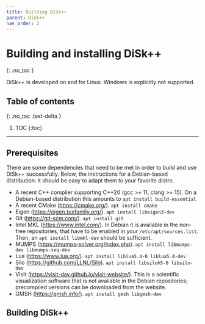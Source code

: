 ```yaml
---
title: Building DiSk++
parent: DiSk++
nav_order: 2
---
```



# Building and installing DiSk++
{: .no_toc }

DiSk++ is developed on and for Linux. Windows is explicitly not supported.

## Table of contents
{: .no_toc .text-delta }

1. TOC
{:toc}

---

## Prerequisites
There are some dependencies that need to be met in order to build and use DiSk++
successfully. Below, the instructions for a Debian-based distribution: it should
be easy to adapt them to your favorite distro.

 * A recent C++ compiler supporting C++20 (gcc >= 11, clang >= 15). On a Debian-based distribution this amounts to `apt install build-essential`
 * A recent CMake (https://cmake.org/). `apt install cmake`
 * Eigen (https://eigen.tuxfamily.org/). `apt install libeigen3-dev`
 * Git (https://git-scm.com/). `apt install git`
 * Intel MKL (https://www.intel.com/). In Debian it is available in the non-free repositories, that have to be enabled in your `/etc/apt/sources.list`. Then, an `apt install libmkl-dev` should be sufficient.
 * MUMPS (https://mumps-solver.org/index.php). `apt install libmumps-dev libmumps-seq-dev`
 * Lua (https://www.lua.org/). `apt install liblua5.4-0 liblua5.4-dev`
 * Silo (https://github.com/LLNL/Silo). `apt install libsiloh5-0 libsilo-dev`
 * VisIt (https://visit-dav.github.io/visit-website/). This is a scientific visualization software that is not available in the Debian repositories; precompiled versions can be downloaded from the website.
 * GMSH (https://gmsh.info/). `apt install gmsh libgmsh-dev`
 

## Building DiSk++
